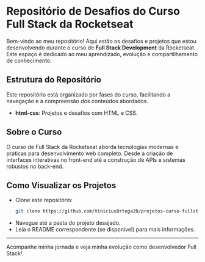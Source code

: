 # Repositório de Desafios do Curso Full Stack da Rocketseat

Bem-vindo ao meu repositório! Aqui estão os desafios e projetos que estou desenvolvendo durante o curso de **Full Stack Development** da Rocketseat. Este espaço é dedicado ao meu aprendizado, evolução e compartilhamento de conhecimento.

## Estrutura do Repositório

Este repositório está organizado por fases do curso, facilitando a navegação e a compreensão dos conteúdos abordados.

- **html-css**: Projetos e desafios com HTML e CSS.

## Sobre o Curso

O curso de Full Stack da Rocketseat aborda tecnologias modernas e práticas para desenvolvimento web completo. Desde a criação de interfaces interativas no front-end até a construção de APIs e sistemas robustos no back-end.

## Como Visualizar os Projetos

- Clone este repositório:
  ```bash
  git clone https://github.com/ViniciusOrtega20/projetos-curso-fullstack.git
  ```
- Navegue até a pasta do projeto desejado.
- Leia o README correspondente (se disponível) para mais informações.

---
Acompanhe minha jornada e veja minha evolução como desenvolvedor Full Stack!
